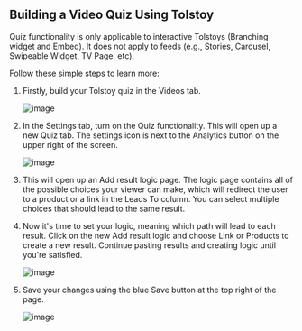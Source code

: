 ## Building a Video Quiz Using Tolstoy

Quiz functionality is only applicable to interactive Tolstoys (Branching widget and Embed). It does not apply to feeds (e.g., Stories, Carousel, Swipeable Widget, TV Page, etc).

Follow these simple steps to learn more:

1. Firstly, build your Tolstoy quiz in the Videos tab.
   
   ![image](https://github.com/user-attachments/assets/d0787126-7f98-4464-a46b-f6b3ef9dc5d9)

2. In the Settings tab, turn on the Quiz functionality. This will open up a new Quiz tab. The settings icon is next to the Analytics button on the upper right of the screen.
   
   ![image](https://github.com/user-attachments/assets/4bcb8d87-1346-4aec-bfbb-f88449da89f7)

3. This will open up an Add result logic page. The logic page contains all of the possible choices your viewer can make, which will redirect the user to a product or a link in the Leads To column. You can select multiple choices that should lead to the same result.

4. Now it's time to set your logic, meaning which path will lead to each result. Click on the new Add result logic and choose Link or Products to create a new result. Continue pasting results and creating logic until you're satisfied.
   
   ![image](https://github.com/user-attachments/assets/3b6eae11-bd3c-4faa-8d5c-a6580275c448)

5. Save your changes using the blue Save button at the top right of the page.
   
   ![image](https://github.com/user-attachments/assets/61dce975-6864-40c1-9ac4-d686e0a7afd9)